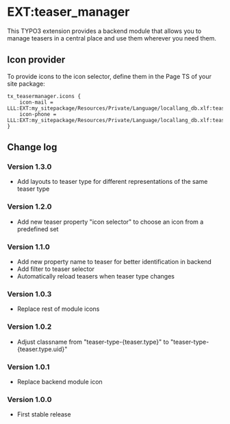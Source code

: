# EXT:teaser_manager

This TYPO3 extension provides a backend module that allows you to manage teasers in a central place and use them wherever you need them.

## Icon provider

To provide icons to the icon selector, define them in the Page TS of your site package:
```
tx_teasermanager.icons {
    icon-mail = LLL:EXT:my_sitepackage/Resources/Private/Language/locallang_db.xlf:teasermanager.icon.mail
    icon-phone = LLL:EXT:my_sitepackage/Resources/Private/Language/locallang_db.xlf:teasermanager.icon.phone
}
```

## Change log

### Version 1.3.0
- Add layouts to teaser type for different representations of the same teaser type

### Version 1.2.0
- Add new teaser property "icon selector" to choose an icon from a predefined set

### Version 1.1.0
- Add new property name to teaser for better identification in backend
- Add filter to teaser selector
- Automatically reload teasers when teaser type changes

### Version 1.0.3
- Replace rest of module icons

### Version 1.0.2
- Adjust classname from "teaser-type-{teaser.type}" to "teaser-type-{teaser.type.uid}" 

### Version 1.0.1
- Replace backend module icon 

### Version 1.0.0

- First stable release